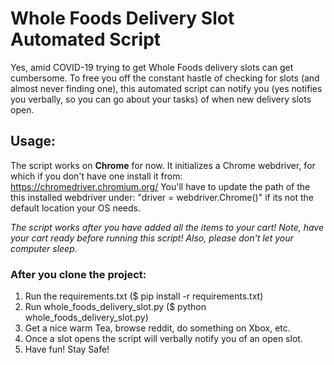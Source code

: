 # Whole Foods Delivery Slot Automated Script

Yes, amid COVID-19 trying to get Whole Foods delivery slots can get cumbersome. To free you off the constant hastle of checking for slots (and almost never finding one), this automated script can notify you (yes notifies you verbally, so you can go about your tasks) of when new delivery slots open.


## Usage:
The script works on **Chrome** for now. 
It initializes a Chrome webdriver, for which if you don't have one install it from: https://chromedriver.chromium.org/
You'll have to update the path of the this installed webdriver under: "driver = webdriver.Chrome()" if its not the default location your OS needs.

_The script works after you have added all the items to your cart! Note, have your cart ready before running this script! Also, please don't let your computer sleep._

### After you clone the project:
1. Run the requirements.txt ($ pip install -r requirements.txt)
2. Run whole_foods_delivery_slot.py ($ python whole_foods_delivery_slot.py)
3. Get a nice warm Tea, browse reddit, do something on Xbox, etc.
4. Once a slot opens the script will verbally notify you of an open slot.
5. Have fun! Stay Safe!
